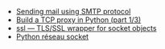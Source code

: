 - [Sending mail using SMTP protocol](https://stdin.top/posts/smtp-sendmail/)
- [Build a TCP proxy in Python (part 1/3)](https://medium.com/@gdieu/build-a-tcp-proxy-in-python-part-1-3-7552cd5afdfe)
- [ssl — TLS/SSL wrapper for socket objects](https://www.docs4dev.com/docs/en/python/3.7.2rc1/all/library-ssl.html)
- [Python réseau socket](https://python.doctor/page-reseaux-sockets-python-port)